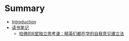 # Summary

* [Introduction](README.md)
* [读书笔记](读书笔记/readme.md)
    * [哈佛的6堂独立思考课：精英们都在学的自我意见建立法](读书笔记/哈佛哈佛的6堂独立思考课：精英们都在学的自我意见建立法.md)


